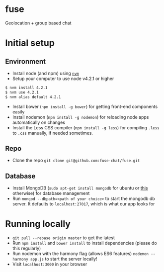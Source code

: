 # fuse

Geolocation + group based chat

# Initial setup

## Environment

* Install node (and npm) using [`nvm`](https://github.com/creationix/nvm)
* Setup your computer to use node v4.2.1 or higher

````bash
$ nvm install 4.2.1
$ nvm use 4.2.1
$ nvm alias default 4.2.1
````

* Install bower (`npm install -g bower`) for getting front-end components easily
* Install nodemon (`npm install -g nodemon`) for reloading node apps automatically on changes
* Install the Less CSS compiler (`npm install -g less`) for compiling `.less` to `.css` manually, if needed sometimes.

## Repo

* Clone the repo `git clone git@github.com:fuse-chat/fuse.git` 

## Database

* Install MongoDB (`sudo apt-get install mongodb` for ubuntu or [this](https://docs.mongodb.org/manual/installation/) otherwise) for database management
* Run `mongod --dbpath=<path of your choice>` to start the mongodb db server. It defaults to `localhost:27017`, which is what our app looks for

# Running locally

* `git pull --rebase origin master` to get the latest
* Run `npm install` and `bower install` to install dependencies (please do this regularly)
* Run nodemon with the harmony flag (allows ES6 features) `nodemon --harmony app.js` to start the server locally!
* Visit `localhost:3000` in your browser
